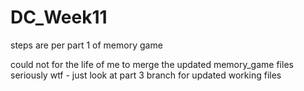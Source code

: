 # DC_Week11

steps are per part 1 of memory game

could not for the life of me to merge the updated memory_game files 
seriously wtf - just look at part 3 branch for updated working files
